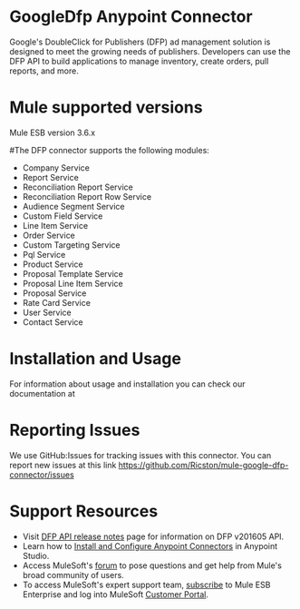 # GoogleDfp Anypoint Connector

Google's DoubleClick for Publishers (DFP) ad management solution is designed to meet the growing needs of publishers. Developers can use the DFP API to build applications to manage inventory, create orders, pull reports, and more.

# Mule supported versions
Mule ESB version 3.6.x

#The DFP connector supports the following modules:
* Company Service
* Report Service
* Reconciliation Report Service
* Reconciliation Report Row Service
* Audience Segment Service
* Custom Field Service
* Line Item Service
* Order Service
* Custom Targeting Service
* Pql Service
* Product Service
* Proposal Template Service
* Proposal Line Item Service
* Proposal Service
* Rate Card Service
* User Service
* Contact Service

# Installation and Usage

For information about usage and installation you can check our documentation at

# Reporting Issues

We use GitHub:Issues for tracking issues with this connector. You can report new issues at this link https://github.com/Ricston/mule-google-dfp-connector/issues

# Support Resources

* Visit [DFP API release notes](https://developers.google.com/doubleclick-publishers/docs/rel_notes) page for information on DFP v201605 API.
* Learn how to [Install and Configure Anypoint Connectors](http://www.mulesoft.org/documentation/display/current/Connectors+User+Guide) in Anypoint Studio.
* Access MuleSoft's [forum](http://forum.mulesoft.org/mulesoft) to pose questions and get help from Mule's broad community of users.
* To access MuleSoft's expert support team, [subscribe](http://www.mulesoft.com/support-and-services/mule-esb-support-license-subscription) to Mule ESB Enterprise and log into MuleSoft [Customer Portal](http://www.mulesoft.com/support-login). 
